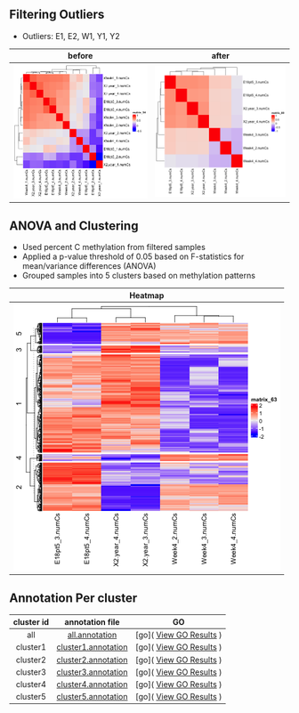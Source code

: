 

## Filtering Outliers 
- Outliers: E1, E2, W1, Y1, Y2

| before | after |
| :-: | :-: |
| ![sample_correlation](merged_anova_pval005_cor.png ) | ![filtered_correlation]( filtered_anova_cor.png ) |

## ANOVA and Clustering
- Used percent C methylation from filtered samples
- Applied a p-value threshold of 0.05 based on F-statistics for mean/variance differences (ANOVA)
- Grouped samples into 5 clusters based on methylation patterns

| Heatmap |
| :-: | 
|  ![filtered_heatmap]( filtered_anova_heatmap.png ) |


## Annotation Per cluster

| cluster id | annotation file | GO |
| :-: | :-: | :-: |
| all | [all.annotation](filtered_anova_anno.tsv) | [go]( <a href="https://raw.githack.com/hmgene/emseq/main/results/2025-04-11/filtered_anova_anno_go/geneOntology.html" target="_blank"> View GO Results</a> ) |
| cluster1 | [cluster1.annotation](filtered_anova_cluster1_anno.tsv) | [go]( <a href="https://raw.githack.com/hmgene/emseq/main/results/2025-04-11/filtered_anova_cluster1_anno_go/geneOntology.html" target="_blank"> View GO Results</a> ) |
| cluster2 | [cluster2.annotation](filtered_anova_cluster2_anno.tsv) | [go]( <a href="https://raw.githack.com/hmgene/emseq/main/results/2025-04-11/filtered_anova_cluster2_anno_go/geneOntology.html" target="_blank"> View GO Results</a> ) |
| cluster3 | [cluster3.annotation](filtered_anova_cluster3_anno.tsv) | [go]( <a href="https://raw.githack.com/hmgene/emseq/main/results/2025-04-11/filtered_anova_cluster3_anno_go/geneOntology.html" target="_blank"> View GO Results</a> ) |
| cluster4 | [cluster4.annotation](filtered_anova_cluster4_anno.tsv) | [go]( <a href="https://raw.githack.com/hmgene/emseq/main/results/2025-04-11/filtered_anova_cluster4_anno_go/geneOntology.html" target="_blank"> View GO Results</a> ) |
| cluster5 | [cluster5.annotation](filtered_anova_cluster5_anno.tsv) | [go]( <a href="https://raw.githack.com/hmgene/emseq/main/results/2025-04-11/filtered_anova_cluster5_anno_go/geneOntology.html" target="_blank"> View GO Results</a> ) |

